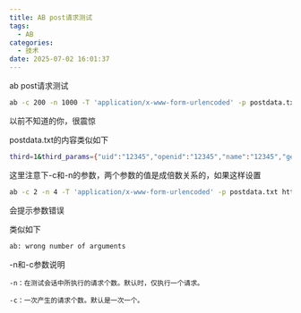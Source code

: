```yaml
---
title: AB post请求测试
tags:
  - AB
categories:
  - 技术
date: 2025-07-02 16:01:37
---
```


ab post请求测试

```bash
ab -c 200 -n 1000 -T 'application/x-www-form-urlencoded' -p postdata.txt http://domain/test.php
```

以前不知道的你，很震惊

postdata.txt的内容类似如下

```bash
third=1&third_params={"uid":"12345","openid":"12345","name":"12345","gender":"0","iconurl":"12345"}&idfa=12345&device_imei12345&app_client_version=2.3.2.0&platform=android
```

这里注意下-c和-n的参数，两个参数的值是成倍数关系的，如果这样设置

```bash
ab -c 2 -n 4 -T 'application/x-www-form-urlencoded' -p postdata.txt http://domain/test.php
```

会提示参数错误

类似如下

```bash
ab: wrong number of arguments
```

-n和-c参数说明

```
-n：在测试会话中所执行的请求个数。默认时，仅执行一个请求。

-c：一次产生的请求个数。默认是一次一个。
```


